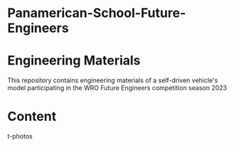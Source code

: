 # Panamerican-School-Future-Engineers
# Engineering Materials
This repository contains engineering materials of a self-driven vehicle's model participating in the WRO Future Engineers competition season 2023
# Content
t-photos
